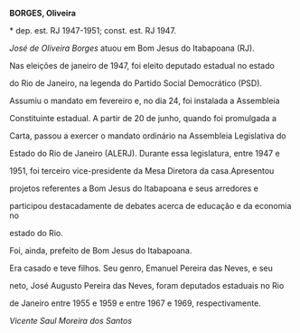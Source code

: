 **BORGES, Oliveira**



\* dep. est. RJ 1947-1951; const. est. RJ 1947.



*José de Oliveira Borges* atuou em Bom Jesus do Itabapoana (RJ).



Nas eleições de janeiro de 1947, foi eleito deputado estadual no estado

do Rio de Janeiro, na legenda do Partido Social Democrático (PSD).

Assumiu o mandato em fevereiro e, no dia 24, foi instalada a Assembleia

Constituinte estadual. A partir de 20 de junho, quando foi promulgada a

Carta, passou a exercer o mandato ordinário na Assembleia Legislativa do

Estado do Rio de Janeiro (ALERJ). Durante essa legislatura, entre 1947 e

1951, foi terceiro vice-presidente da Mesa Diretora da casa.Apresentou

projetos referentes a Bom Jesus do Itabapoana e seus arredores e

participou destacadamente de debates acerca de educação e da economia no

estado do Rio.



Foi, ainda, prefeito de Bom Jesus do Itabapoana.



Era casado e teve filhos. Seu genro, Emanuel Pereira das Neves, e seu

neto, José Augusto Pereira das Neves, foram deputados estaduais no Rio

de Janeiro entre 1955 e 1959 e entre 1967 e 1969, respectivamente.



*Vicente Saul Moreira dos Santos*



